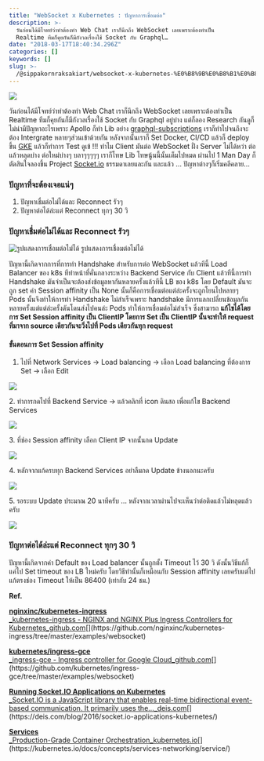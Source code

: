 ```yaml
---
title: "WebSocket x Kubernetes : ปัญหาการเชื่อมต่อ"
description: >-
  วันก่อนได้มีโจทย์ว่าทำต้องทำ Web Chat เราก็นึกถึง WebSocket เลยเพราะต้องทำเป็น
  Realtime ทีมก็คุยกันก็มีกังวลเรื่องใช้ Socket กับ Graphql…
date: "2018-03-17T18:40:34.296Z"
categories: []
keywords: []
slug: >-
  /@sippakornraksakiart/websocket-x-kubernetes-%E0%B8%9B%E0%B8%B1%E0%B8%8D%E0%B8%AB%E0%B8%B2%E0%B8%81%E0%B8%B2%E0%B8%A3%E0%B9%80%E0%B8%8A%E0%B8%B7%E0%B9%88%E0%B8%AD%E0%B8%A1%E0%B8%95%E0%B9%88%E0%B8%AD-29ea36d0f4ad
---
```


![](https://cdn-images-1.medium.com/max/800/1*lZPzbbD_IB_FmywdRAVXLQ.png)

วันก่อนได้มีโจทย์ว่าทำต้องทำ Web Chat เราก็นึกถึง WebSocket เลยเพราะต้องทำเป็น Realtime ทีมก็คุยกันก็มีกังวลเรื่องใช้ Socket กับ Graphql อยู่บ่าง แต่ก็ลอง Research กันดูก็ไม่น่ามีปัญหาอะไรเพราะ Apollo ก็ทำ Lib อย่าง [graphql-subscriptions](https://github.com/apollographql/graphql-subscriptions) เราก็ทำไปจนถึงจะต้อง Intergrate หลายๆส่วนเข้าด้วยกัน หลังจากนั้นเราก็ Set Docker, CI/CD แล้วก็ deploy ขึ้น [GKE](https://cloud.google.com/kubernetes-engine/) แล้วก็ทำการ Test ดูเข้ !!! ทำไม Client มันต่อ WebSocket ฝั่ง Server ไม่ได้หว่า ต่อแล้วหลุดบ่าง ต่อใหม่บ่างๆ บลาๆๆๆๆๆ เราก็โทษ Lib โทษนู้นนี้นั้นเต็มไปหมด ผ่านไป 1 Man Day ก็ตัดสินใจลองขึ้น Project [Socket.io](https://socket.io/) ธรรมดาเลยและกัน และแล้ว … ปัญหาต่างๆก็เริ่มคลีคลาย…

### ปัญหาที่จะต้องเจอแน่ๆ

1.  ปัญหาเชื่มต่อไม่ได้และ Reconnect รัวๆ
2.  ปัญหาต่อได้ล่ะแต่ Reconnect ทุกๆ 30 วิ

### ปัญหาเชื่มต่อไม่ได้และ Reconnect รัวๆ

![รูปแสดงการเชื่อมต่อไม่ได้](https://cdn-images-1.medium.com/max/800/1*gT1-8sAGDgFkkK22eTBF8w.png)
รูปแสดงการเชื่อมต่อไม่ได้

ปัญหานี้เกิดจากการที่การทำ Handshake สำหรับการต่อ WebSocket แล้วทีนี้ Load Balancer ของ k8s ทีทำหน้าที่คั่นกลางระหว่าง Backend Service กับ Client แล้วทีนี้การทำ Handshake มันจำเป็นจะต้องส่งข้อมูลหากันหลายครั้งแล้วทีนี้ LB ของ k8s โดย Default มันจะถูก set ค่า Session affinity เป็น None นั้นก็คือการเชื่อมต่อแต่ล่ะครั้งจะถูกโยนไปหลายๆ Pods นั้นจึงทำให้การทำ Handshake ไม่สำเร็จเพราะ handshake มีการแลกเปลี่ยนข้อมูลกันหลายครั้งแต่แต่ล่ะครั้งดันโดนส่งไปคนล่ะ Pods ทำให้การเชื่อมต่อไม่สำเร็จ ซึ่งสามารถ **แก้ไขได้โดยการ Set Session affinity เป็น ClientIP โดยการ Set เป็น ClientIP นั้นจะทำให้ request ที่มาจาก source เดียวกันจะวิ่งไปที่ Pods เดียวกันทุก request**

#### ขั้นตอนการ Set Session affinity

1.  ไปที่ Network Services → Load balancing → เลือก Load balancing ที่ต้องการ Set → เลือก Edit

![](https://cdn-images-1.medium.com/max/800/1*b2NCQYqyAVqvstU1T_7z4g.png)

2\. ทำการกดไปที่ Backend Service → แล้วคลิกที่ icon ดินสอ เพื่อแก้ไข Backend Services

![](https://cdn-images-1.medium.com/max/800/1*D8WL0fftkveAubfOTNBPig.png)

3\. ที่ช่อง Session affinity เลือก Client IP จากนั้นกด Update

![](https://cdn-images-1.medium.com/max/800/1*ekrF6L-in5l_GdY9wP59-A.png)

4\. หลักจากแก้ครบทุก Backend Services อย่าลืมกด Update ข้างนอกนะครับ

![](https://cdn-images-1.medium.com/max/800/1*TAwN-FWj2-AQ2JRQt4stiQ.png)

5\. รอระบบ Update ประมาณ 20 นาทีครับ … หลังจากเวลาผ่านไปจะเห็นว่าต่อติดแล้วไม่หลุดแล้วครับ

![](https://cdn-images-1.medium.com/max/800/1*9ZHi9YUj3IXAMcReezRaFQ.png)

### ปัญหาต่อได้ล่ะแต่ Reconnect ทุกๆ 30 วิ

ปัญหานี้เกิดจากค่า Default ของ Load balancer นั้นถูกตั้ง Timeout ไว้ 30 วิ ดังนั้นวิธีแก้ก็แค่ไป Set timeout ของ LB ใหม่ครับ โดยวิธีทำนั้นก็เหมือนกับ Session affinity เลยครับแต่ไปแก้ตรงช่อง Timeout ให้เป็น 86400 (เท่ากับ 24 ชม.)

**Ref.**

[**nginxinc/kubernetes-ingress**  
\_kubernetes-ingress - NGINX and NGINX Plus Ingress Controllers for Kubernetes_github.com](https://github.com/nginxinc/kubernetes-ingress/tree/master/examples/websocket "https://github.com/nginxinc/kubernetes-ingress/tree/master/examples/websocket")[](https://github.com/nginxinc/kubernetes-ingress/tree/master/examples/websocket)

[**kubernetes/ingress-gce**  
\_ingress-gce - Ingress controller for Google Cloud_github.com](https://github.com/kubernetes/ingress-gce/tree/master/examples/websocket "https://github.com/kubernetes/ingress-gce/tree/master/examples/websocket")[](https://github.com/kubernetes/ingress-gce/tree/master/examples/websocket)

[**Running Socket.IO Applications on Kubernetes**  
\_Socket.IO is a JavaScript library that enables real-time bidirectional event-based communication. It primarily uses the…\_deis.com](https://deis.com/blog/2016/socket.io-applications-kubernetes/ "https://deis.com/blog/2016/socket.io-applications-kubernetes/")[](https://deis.com/blog/2016/socket.io-applications-kubernetes/)

[**Services**  
\_Production-Grade Container Orchestration_kubernetes.io](https://kubernetes.io/docs/concepts/services-networking/service/ "https://kubernetes.io/docs/concepts/services-networking/service/")[](https://kubernetes.io/docs/concepts/services-networking/service/)
